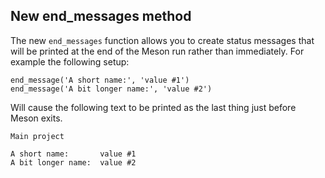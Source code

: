 ## New end_messages method

The new `end_messages` function allows you to create status messages
that will be printed at the end of the Meson run rather than
immediately. For example the following setup:

```meson
end_message('A short name:', 'value #1')
end_message('A bit longer name:', 'value #2')
```

Will cause the following text to be printed as the last thing just
before Meson exits.

```
Main project

A short name:       value #1
A bit longer name:  value #2
```
